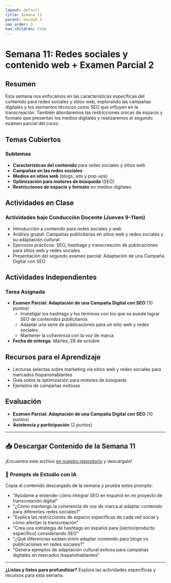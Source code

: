 ```yaml
---
layout: default
title: Semana 11
parent: Unidad 3
nav_order: 3
has_children: true
---
```


# Semana 11: Redes sociales y contenido web + Examen Parcial 2

## Resumen

Esta semana nos enfocamos en las características específicas del contenido para redes sociales y sitios web, explorando las campañas digitales y los elementos técnicos como SEO que influyen en la transcreación. También abordaremos las restricciones únicas de espacio y formato que presentan los medios digitales y realizaremos el segundo examen parcial del curso.

## Temas Cubiertos

### Subtemas
- **Características del contenido** para redes sociales y sitios web
- **Campañas en las redes sociales**
- **Medios en sitios web** (blogs, ads y pop-ups)
- **Optimización para motores de búsqueda** (SEO)
- **Restricciones de espacio y formato** en medios digitales

## Actividades en Clase

### Actividades bajo Conducción Docente (Jueves 9-11am)
- Introducción a contenido para redes sociales y web
- Análisis grupal: Campañas publicitarias en sitios web y redes sociales y su adaptación cultural
- Ejercicios prácticos: SEO, hashtags y transcreación de publicaciones para sitios web y redes sociales
- Presentación del segundo examen parcial: Adaptación de una Campaña Digital con SEO

## Actividades Independientes

### Tarea Asignada
- **Examen Parcial: Adaptación de una Campaña Digital con SEO** (10 puntos)
  - Investigar los hashtags y los términos con los que se puede lograr SEO de contenidos publicitarios
  - Adaptar una serie de publicaciones para un sitio web y redes sociales
  - Mantener la coherencia con la voz de marca
- **Fecha de entrega**: Martes, 28 de octubre

## Recursos para el Aprendizaje

- Lecturas selectas sobre marketing vía sitios web y redes sociales para mercados hispanohablantes
- Guía sobre la optimización para motores de búsqueda
- Ejemplos de campañas exitosas

## Evaluación

- **Examen Parcial: Adaptación de una Campaña Digital con SEO** (10 puntos)
- **Asistencia y participación** (2 puntos)

---

## 📥 Descargar Contenido de la Semana 11
¡Encuentra este archivo [en nuestro repositorio](https://github.com/alainamb/uic_tr14-trad-comercial/blob/main/unidad3/semana11/semana11-resumen.md) y descárgalo!

### 🤖 Prompts de Estudio con IA
Copia el contenido descargado de la semana y prueba estos prompts:
- "Ayúdame a entender cómo integrar SEO en español en mi proyecto de transcreación digital"
- "¿Cómo mantengo la coherencia de voz de marca al adaptar contenido para diferentes redes sociales?"
- "Explica las restricciones de espacio específicas de cada red social y cómo afectan la transcreación"
- "Crea una estrategia de hashtags en español para [sector/producto específico] considerando SEO"
- "¿Qué diferencias existen entre adaptar contenido para blogs vs. publicaciones en redes sociales?"
- "Genera ejemplos de adaptación cultural exitosa para campañas digitales en mercados hispanohablantes"

---

**¿Listas y listos para profundizar?** Explora las actividades específicas y recursos para esta semana.
